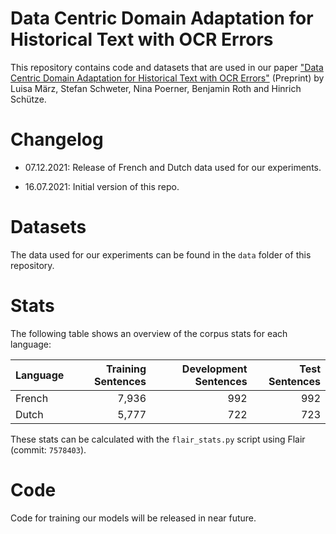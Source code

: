 # Data Centric Domain Adaptation for Historical Text with OCR Errors

This repository contains code and datasets that are used in our paper
["Data Centric Domain Adaptation for Historical Text with OCR Errors"](https://arxiv.org/abs/2107.00927) (Preprint)
by Luisa März, Stefan Schweter, Nina Poerner, Benjamin Roth and Hinrich Schütze.

# Changelog

* 07.12.2021: Release of French and Dutch data used for our experiments.

* 16.07.2021: Initial version of this repo.

# Datasets

The data used for our experiments can be found in the `data` folder of this repository.

# Stats

The following table shows an overview of the corpus stats for each language:

| Language | Training Sentences | Development Sentences | Test Sentences
| -------- | -----------------: | --------------------: | -------------:
| French   | 7,936              | 992                   | 992
| Dutch    | 5,777              | 722                   | 723

These stats can be calculated with the `flair_stats.py` script using Flair (commit: `7578403`).

# Code

Code for training our models will be released in near future.
